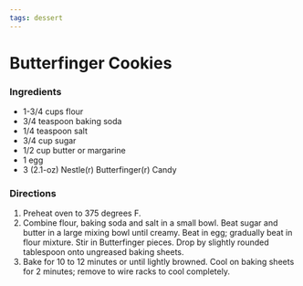 ```yaml
---
tags: dessert
---
```

# Butterfinger Cookies

### Ingredients
- 1-3/4 cups flour
- 3/4 teaspoon baking soda
- 1/4 teaspoon salt
- 3/4 cup sugar
- 1/2 cup butter or margarine
- 1 egg
- 3 (2.1-oz) Nestle(r) Butterfinger(r) Candy

### Directions
1. Preheat oven to 375 degrees F.
2. Combine flour, baking soda and salt in a small bowl.  Beat sugar and butter in a large mixing bowl until creamy.  Beat in egg; gradually beat in flour mixture.  Stir in Butterfinger pieces.  Drop by slightly rounded tablespoon onto ungreased baking sheets.
3. Bake for 10 to 12 minutes or until lightly browned.  Cool on baking sheets for 2 minutes; remove to wire racks to cool completely.
